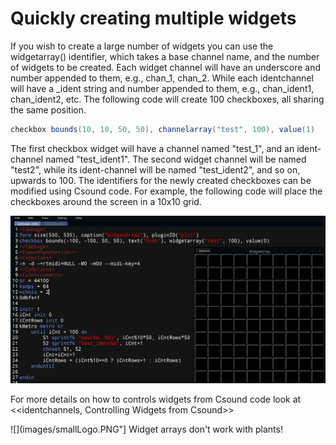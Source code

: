 # Quickly creating multiple widgets
If you wish to create a large number of widgets you can use the widgetarray() identifier, which takes a base channel name, and the number of widgets to be created. Each widget channel will have an underscore and number appended to them, e.g., chan_1, chan_2. While each identchannel will have a _ident string and number appended to them, e.g., chan_ident1, chan_ident2, etc. The following code will create 100 checkboxes, all sharing the same position.

```csharp
checkbox bounds(10, 10, 50, 50), channelarray("test", 100), value(1)
```

The first checkbox widget will have a channel named "test_1", and an ident-channel named "test_ident1". The second widget channel will be named "test2", while its ident-channel will be named "test_ident2", and so on, upwards to 100. The identifiers for the newly created checkboxes can be modified using Csound code. For example, the following code will place the checkboxes around the screen in a 10x10 grid.

![](images/widgetArray1.png)

For more details on how to controls widgets from Csound code look at <<identchannels, Controlling Widgets from Csound>> 

![](images/smallLogo.PNG"]
Widget arrays don't work with plants!